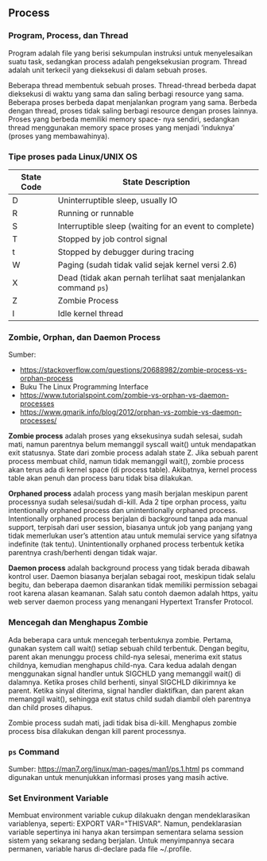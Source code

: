 ## Process

### Program, Process, dan Thread
Program adalah file yang berisi sekumpulan instruksi untuk menyelesaikan suatu task, sedangkan process adalah pengeksekusian program. Thread adalah unit terkecil yang dieksekusi di dalam sebuah proses.

Beberapa thread membentuk sebuah proses. Thread-thread berbeda dapat dieksekusi di waktu yang sama dan saling berbagi resource yang sama. Beberapa proses berbeda dapat menjalankan program yang sama. Berbeda dengan thread, proses tidak saling berbagi resource dengan proses lainnya. Proses yang berbeda memiliki memory space- nya sendiri, sedangkan thread menggunakan memory space proses yang menjadi ‘induknya’ (proses yang membawahinya).


### Tipe proses pada Linux/UNIX OS
State Code | State Description
-----------|--------------------
D | Uninterruptible sleep, usually IO
R | Running or runnable
S | Interruptible sleep (waiting for an event to complete)
T | Stopped by job control signal
t | Stopped by debugger during tracing
W | Paging (sudah tidak valid sejak kernel versi 2.6)
X | Dead (tidak akan pernah terlihat saat menjalankan command `ps`)
Z | Zombie Process
I | Idle kernel thread


### Zombie, Orphan, dan Daemon Process
Sumber: 
- https://stackoverflow.com/questions/20688982/zombie-process-vs-orphan-process
- Buku The Linux Programming Interface
- https://www.tutorialspoint.com/zombie-vs-orphan-vs-daemon-processes
- https://www.gmarik.info/blog/2012/orphan-vs-zombie-vs-daemon-processes/

**Zombie process** adalah proses yang eksekusinya sudah selesai, sudah mati, namun parentnya belum memanggil syscall wait() untuk mendapatkan exit statusnya. State dari zombie process adalah state Z. Jika sebuah parent process membuat child, namun tidak memanggil wait(), zombie process akan terus ada di kernel space (di process table). Akibatnya, kernel process table akan penuh dan process baru tidak bisa dilakukan.

**Orphaned process** adalah process yang masih berjalan meskipun parent processnya sudah selesai/sudah di-kill. Ada 2 tipe orphan process, yaitu intentionally orphaned process dan unintentionally orphaned process. Intentionally orphaned process berjalan di background tanpa ada manual support, terpisah dari user session, biasanya untuk job yang panjang yang tidak memerlukan user’s attention atau untuk memulai service yang sifatnya indefinite (tak tentu). Unintentionally orphaned process terbentuk ketika parentnya crash/berhenti dengan tidak wajar.

**Daemon process** adalah background process yang tidak berada dibawah kontrol user. Daemon biasanya berjalan sebagai root, meskipun tidak selalu begitu, dan beberapa daemon disarankan tidak memiliki permission sebagai root karena alasan keamanan. Salah satu contoh daemon adalah https, yaitu web server daemon process yang menangani Hypertext Transfer Protocol.

### Mencegah dan Menghapus Zombie
Ada beberapa cara untuk mencegah terbentuknya zombie. Pertama, gunakan system call wait() setiap sebuah child terbentuk. Dengan begitu, parent akan menunggu process child-nya selesai, menerima exit status childnya, kemudian menghapus child-nya. Cara kedua adalah dengan menggunakan signal handler  untuk SIGCHLD yang memanggil wait() di dalamnya. Ketika proses child berhenti, sinyal SIGCHLD dikirimnya ke parent. Ketika sinyal diterima, signal handler diaktifkan, dan parent akan memanggil wait(), sehingga exit status child sudah diambil oleh parentnya dan child proses dihapus.

Zombie process sudah mati, jadi tidak bisa di-kill. Menghapus zombie process bisa dilakukan dengan kill parent processnya.


### `ps` Command
Sumber: https://man7.org/linux/man-pages/man1/ps.1.html
ps command digunakan untuk menunjukkan informasi proses yang masih active.


### Set Environment Variable
Membuat environment variable cukup dilakuakn dengan mendeklarasikan variablenya, seperti: EXPORT VAR="THISVAR". Namun, pendeklarasian variable sepertinya ini hanya akan tersimpan sementara selama session sistem yang sekarang sedang berjalan. Untuk menyimpannya secara permanen, variable harus di-declare pada file ~/.profile.
